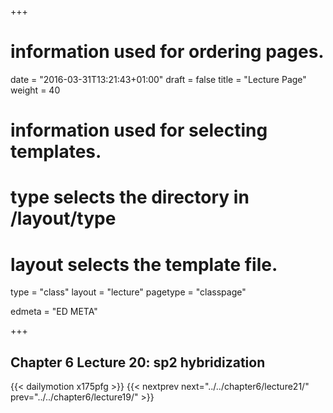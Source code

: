 +++
# information used for ordering pages.
date = "2016-03-31T13:21:43+01:00"
draft = false
title = "Lecture Page"
weight = 40

# information used for selecting templates.
# type selects the directory in /layout/type
# layout selects the template file.

type   = "class"
layout = "lecture"
pagetype = "classpage"





edmeta = "ED META"

+++
## Chapter 6 Lecture 20: sp2 hybridization
{{< dailymotion x175pfg >}}
{{< nextprev next="../../chapter6/lecture21/"     prev="../../chapter6/lecture19/"  >}}

